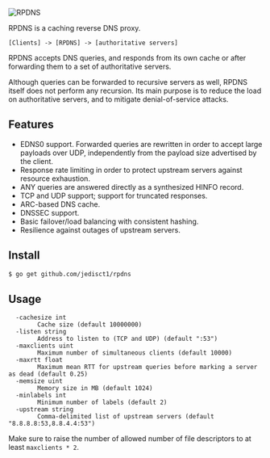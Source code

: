 ![RPDNS](https://raw.github.com/jedisct1/rpdns/master/rpdns.png)

RPDNS is a caching reverse DNS proxy.

```
[Clients] -> [RPDNS] -> [authoritative servers]
```

RPDNS accepts DNS queries, and responds from its own cache or after
forwarding them to a set of authoritative servers.

Although queries can be forwarded to recursive servers as well, RPDNS
itself does not perform any recursion. Its main purpose is to reduce
the load on authoritative servers, and to mitigate denial-of-service
attacks.

Features
--------

* EDNS0 support. Forwarded queries are rewritten in order to accept
large payloads over UDP, independently from the payload size
advertised by the client.
* Response rate limiting in order to protect upstream servers against
resource exhaustion.
* ANY queries are answered directly as a synthesized HINFO record.
* TCP and UDP support; support for truncated responses.
* ARC-based DNS cache.
* DNSSEC support.
* Basic failover/load balancing with consistent hashing.
* Resilience against outages of upstream servers.

Install
-------

```bash
$ go get github.com/jedisct1/rpdns
```

Usage
-----

```
  -cachesize int
    	Cache size (default 10000000)
  -listen string
    	Address to listen to (TCP and UDP) (default ":53")
  -maxclients uint
    	Maximum number of simultaneous clients (default 10000)
  -maxrtt float
    	Maximum mean RTT for upstream queries before marking a server as dead (default 0.25)
  -memsize uint
    	Memory size in MB (default 1024)
  -minlabels int
    	Minimum number of labels (default 2)
  -upstream string
    	Comma-delimited list of upstream servers (default "8.8.8.8:53,8.8.4.4:53")
```

Make sure to raise the number of allowed number of file descriptors to at least
`maxclients * 2`.
